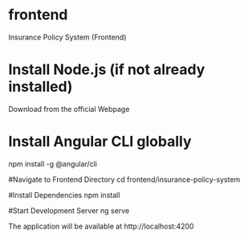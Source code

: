 # frontend
 Insurance Policy System (Frontend)
   # Install Node.js (if not already installed)
   Download from the official Webpage
   
   # Install Angular CLI globally
   npm install -g @angular/cli

   #Navigate to Frontend Directory
   cd frontend/insurance-policy-system

   #Install Dependencies
    npm install
    
   #Start Development Server
    ng serve
    
The application will be available at http://localhost:4200
